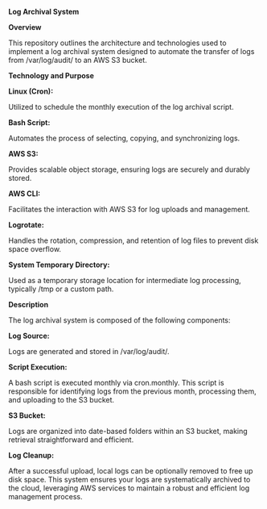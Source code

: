 **Log Archival System**

**Overview**

This repository outlines the architecture and technologies used to implement a log archival system designed to automate the transfer of logs from /var/log/audit/ to an AWS S3 bucket.

**Technology and Purpose**

**Linux (Cron):**

Utilized to schedule the monthly execution of the log archival script.

**Bash Script:**

Automates the process of selecting, copying, and synchronizing logs.

**AWS S3:**

Provides scalable object storage, ensuring logs are securely and durably stored.

**AWS CLI:**

Facilitates the interaction with AWS S3 for log uploads and management.

**Logrotate:**

Handles the rotation, compression, and retention of log files to prevent disk space overflow.

**System Temporary Directory:**

Used as a temporary storage location for intermediate log processing, typically /tmp or a custom path.

**Description**

The log archival system is composed of the following components:

**Log Source:**

Logs are generated and stored in /var/log/audit/.

**Script Execution:**

A bash script is executed monthly via cron.monthly. This script is responsible for identifying logs from the previous month, processing them, and uploading to the S3 bucket.

**S3 Bucket:**

Logs are organized into date-based folders within an S3 bucket, making retrieval straightforward and efficient.

**Log Cleanup:**

After a successful upload, local logs can be optionally removed to free up disk space.
This system ensures your logs are systematically archived to the cloud, leveraging AWS services to maintain a robust and efficient log management process.

